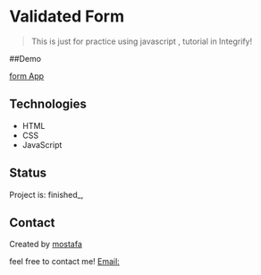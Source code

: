 # Validated Form

> This is just for practice using javascript , tutorial in Integrify!

##Demo

[form App]()


## Technologies

- HTML
- CSS
- JavaScript

## Status

Project is: finished_,


## Contact

Created by [mostafa](https://github.mostafaIn.com) 

feel free to contact me!
[Email:](mostafa.hazareh@integrify.io)
